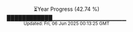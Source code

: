 <p align="center">
⏳Year Progress (42.74 %)<br>
████████████▁▁▁▁▁▁▁▁▁▁▁▁▁▁▁▁▁▁ <br>
<sub>Updated: Fri, 06 Jun 2025 00:13:25 GMT</sub>
</p>

